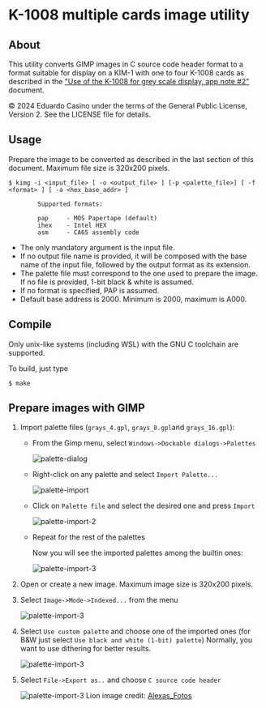 # K-1008 multiple cards image utility

## About

This utility converts GIMP images in C source code header format to a format suitable for display on a KIM-1 with one to four K-1008 cards as described in the ["Use of the K-1008 for grey scale display, app note #2"](http://retro.hansotten.nl/uploads/mtu/MTU%20App%20Note%20Gray%20Scale%20K-1008.pdf) document.

© 2024 Eduardo Casino under the terms of the General Public License, Version 2. See the LICENSE file for details.

## Usage

Prepare the image to be converted as described in the last section of this document. Maximum file size is 320x200 pixels.

```
$ kimg -i <input_file> [ -o <output_file> ] [-p <palette_file>] [ -f <format> ] [ -a <hex_base_addr> ]

        Supported formats:

        pap     - MOS Papertape (default)
        ihex    - Intel HEX
        asm     - CA65 assembly code
```

* The only mandatory argument is the input file.
* If no output file name is provided, it will be composed with the base name of the input file, followed by the output format as its extension.
* The palette file must correspond to the one used to prepare the image. If no file is provided, 1-bit black & white is assumed.
* If no format is specified, PAP is assumed.
* Default base address is 2000. Minimum is 2000, maximum is A000.

## Compile

Only unix-like systems (including WSL) with the GNU C toolchain are supported.

To build, just type
```
$ make
```

## Prepare images with GIMP

1. Import palette files (`grays_4.gpl`, `grays_8.gpl`and `grays_16.gpl`):
    * From the Gimp menu, select `Windows->Dockable dialogs->Palettes`

        ![palette-dialog](https://github.com/eduardocasino/k-1008-multiple-cards-image-util/blob/main/images/palette-dialog.png?raw=true)
    * Right-click on any palette and select `Import Palette...`

        ![palette-import](https://github.com/eduardocasino/k-1008-multiple-cards-image-util/blob/main/images/palette-import.png?raw=yes)
    * Click on `Palette file` and select the desired one and press `Import`

        ![palette-import-2](https://github.com/eduardocasino/k-1008-multiple-cards-image-util/blob/main/images/palette-import-2.png?raw=yes)
    * Repeat for the rest of the palettes

        Now you will see the imported palettes among the builtin ones:

        ![palette-import-3](https://github.com/eduardocasino/k-1008-multiple-cards-image-util/blob/main/images/palette-import-3.png?raw=yes)

2. Open or create a new image. Maximum image size is 320x200 pixels.
3. Select `Image->Mode->Indexed...` from the menu

    ![palette-import-3](https://github.com/eduardocasino/k-1008-multiple-cards-image-util/blob/main/images/mode-dialog.png?raw=yes)
4. Select `Use custom palette` and choose one of the imported ones (for B&W just select `Use black and white (1-bit) palette`) Normally, you want to use dithering for better results.

    ![palette-import-3](https://github.com/eduardocasino/k-1008-multiple-cards-image-util/blob/main/images/mode-indexed.png?raw=yes)
5. Select `File->Export as..` and choose `C source code header`

    ![palette-import-3](https://github.com/eduardocasino/k-1008-multiple-cards-image-util/blob/main/images/export-dialog.png?raw=yes)
Lion image credit: [Alexas_Fotos](https://pixabay.com/photos/lion-animal-mammal-predator-mane-3576045/)
